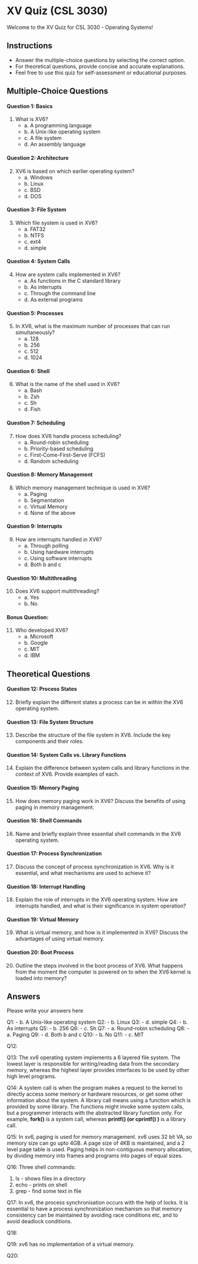 # XV Quiz (CSL 3030)

Welcome to the XV Quiz for CSL 3030 - Operating Systems!



## Instructions
- Answer the multiple-choice questions by selecting the correct option.
- For theoretical questions, provide concise and accurate explanations.
- Feel free to use this quiz for self-assessment or educational purposes.

## Multiple-Choice Questions

#### Question 1: Basics
1. What is XV6?
   - a. A programming language
   - b. A Unix-like operating system
   - c. A file system
   - d. An assembly language

#### Question 2: Architecture
2. XV6 is based on which earlier operating system?
   - a. Windows
   - b. Linux
   - c. BSD
   - d. DOS

#### Question 3: File System
3. Which file system is used in XV6?
   - a. FAT32
   - b. NTFS
   - c. ext4
   - d. simple

#### Question 4: System Calls
4. How are system calls implemented in XV6?
   - a. As functions in the C standard library
   - b. As interrupts
   - c. Through the command line
   - d. As external programs

#### Question 5: Processes
5. In XV6, what is the maximum number of processes that can run simultaneously?
   - a. 128
   - b. 256
   - c. 512
   - d. 1024

#### Question 6: Shell
6. What is the name of the shell used in XV6?
   - a. Bash
   - b. Zsh
   - c. Sh
   - d. Fish

#### Question 7: Scheduling
7. How does XV6 handle process scheduling?
   - a. Round-robin scheduling
   - b. Priority-based scheduling
   - c. First-Come-First-Serve (FCFS)
   - d. Random scheduling

#### Question 8: Memory Management
8. Which memory management technique is used in XV6?
   - a. Paging
   - b. Segmentation
   - c. Virtual Memory
   - d. None of the above

#### Question 9: Interrupts
9. How are interrupts handled in XV6?
   - a. Through polling
   - b. Using hardware interrupts
   - c. Using software interrupts
   - d. Both b and c

#### Question 10: Multithreading
10. Does XV6 support multithreading?
    - a. Yes
    - b. No

#### Bonus Question:
11. Who developed XV6?
    - a. Microsoft
    - b. Google
    - c. MIT
    - d. IBM

## Theoretical Questions

#### Question 12: Process States
12. Briefly explain the different states a process can be in within the XV6 operating system.

#### Question 13: File System Structure
13. Describe the structure of the file system in XV6. Include the key components and their roles.

#### Question 14: System Calls vs. Library Functions
14. Explain the difference between system calls and library functions in the context of XV6. Provide examples of each.

#### Question 15: Memory Paging
15. How does memory paging work in XV6? Discuss the benefits of using paging in memory management.

#### Question 16: Shell Commands
16. Name and briefly explain three essential shell commands in the XV6 operating system.

#### Question 17: Process Synchronization
17. Discuss the concept of process synchronization in XV6. Why is it essential, and what mechanisms are used to achieve it?

#### Question 18: Interrupt Handling
18. Explain the role of interrupts in the XV6 operating system. How are interrupts handled, and what is their significance in system operation?

#### Question 19: Virtual Memory
19. What is virtual memory, and how is it implemented in XV6? Discuss the advantages of using virtual memory.

#### Question 20: Boot Process
20. Outline the steps involved in the boot process of XV6. What happens from the moment the computer is powered on to when the XV6 kernel is loaded into memory?

## Answers
Please write your answers here

Q1: - b. A Unix-like operating system
Q2: - b. Linux
Q3: - d. simple
Q4: - b. As interrupts
Q5: - b. 256
Q6: - c. Sh
Q7: - a. Round-robin scheduling
Q8: - a. Paging
Q9: - d. Both b and c
Q10: - b. No
Q11: - c. MIT


Q12: 

Q13: The xv6 operating system implements a 6 layered file system. The lowest layer is responsible for writing/reading data from the secondary memory, whereas the highest layer provides interfaces to be used by other high level programs.

Q14: A system call is when the program makes a request to the kernel to directly access some memory or hardware resources, or get some other information about the system. A library call means using a function which is provided by some library. The functions might invoke some system calls, but a programmer interacts with the abstracted library function only. For example, **fork()** is a system call, whereas **printf() (or cprintf() )** is a library call.

Q15: In xv6, paging is used for memory management. xv6 uses 32 bit VA, so memory size can go upto 4GB. A page size of 4KB is maintained, and a 2 level page table is used. Paging helps in non-contiguous memory allocation, by dividing memory into frames and programs into pages of equal sizes.

Q16: Three shell commands:
   1. ls - shows files in a directory
   2. echo - prints on shell
   3. grep - find some text in file

Q17: In xv6, the process synchronisation occurs with the help of locks. It is essential to have a process synchronization mechanism so that memory consistency can be maintained by avoiding race conditions etc, and to avoid deadlock conditions. 

Q18: 

Q19: xv6 has no implementation of a virtual memory.

Q20: 
